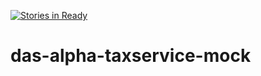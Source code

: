 [![Stories in Ready](https://badge.waffle.io/WellFactored/das-alpha-taxservice-mock.png?label=ready&title=Ready)](https://waffle.io/WellFactored/das-alpha-taxservice-mock)
# das-alpha-taxservice-mock


## 
